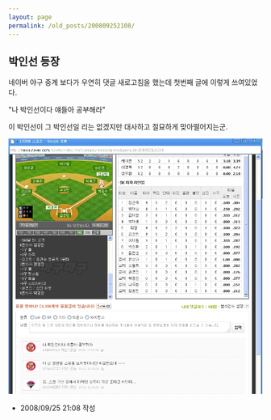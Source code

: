 ```yaml
---
layout: page
permalink: /old_posts/200809252108/
---
```


## 박인선 등장

네이버 야구 중계 보다가 우연히 댓글 새로고침을 했는데 첫번째 글에 이렇게 쓰여있었다.

"나 박인선이다 얘들아 공부해라"

이 박인선이 그 박인선일 리는 없겠지만 대사하고 절묘하게 맞아떨어지는군.

![c0003499_48db7f3bcd0b2.jpg](200809252108/c0003499_48db7f3bcd0b2.jpg)





- 2008/09/25 21:08 작성